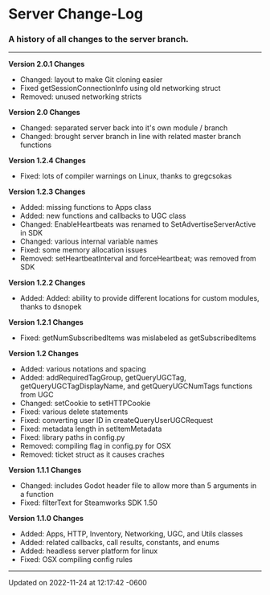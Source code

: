 # Server Change-Log

### A history of all changes to the **server** branch.

------

**Version 2.0.1 Changes**

* Changed: layout to make Git cloning easier
* Fixed getSessionConnectionInfo using old networking struct
* Removed: unused networking stricts

**Version 2.0 Changes**

* Changed: separated server back into it's own module / branch
* Changed: brought server branch in line with related master branch functions

**Version 1.2.4 Changes**

* Fixed: lots of compiler warnings on Linux, thanks to gregcsokas

**Version 1.2.3 Changes**

* Added: missing functions to Apps class
* Added: new functions and callbacks to UGC class
* Changed: EnableHeartbeats was renamed to SetAdvertiseServerActive in SDK
* Changed: various internal variable names
* Fixed: some memory allocation issues
* Removed: setHeartbeatInterval and forceHeartbeat; was removed from SDK

**Version 1.2.2 Changes**

* Added: Added: ability to provide different locations for custom modules, thanks to dsnopek

**Version 1.2.1 Changes**

* Fixed: getNumSubscribedItems was mislabeled as getSubscribedItems

**Version 1.2 Changes**

* Added: various notations and spacing
* Added: addRequiredTagGroup, getQueryUGCTag, getQueryUGCTagDisplayName, and getQueryUGCNumTags functions from UGC
* Changed: setCookie to setHTTPCookie
* Fixed: various delete statements
* Fixed: converting user ID in createQueryUserUGCRequest
* Fixed: metadata length in setItemMetadata
* Fixed: library paths in config.py
* Removed: compiling flag in config.py for OSX
* Removed: ticket struct as it causes craches

**Version 1.1.1 Changes**

* Changed: includes Godot header file to allow more than 5 arguments in a function
* Fixed: filterText for Steamworks SDK 1.50

**Version 1.1.0 Changes**

* Added: Apps, HTTP, Inventory, Networking, UGC, and Utils classes
* Added: related callbacks, call results, constants, and enums
* Added: headless server platform for linux
* Fixed: OSX compiling config rules 

-------------------------------

Updated on 2022-11-24 at 12:17:42 -0600
